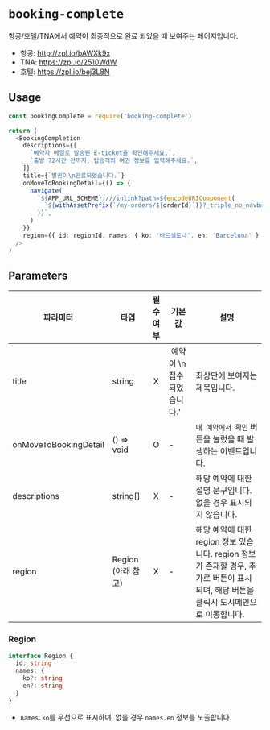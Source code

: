 # `booking-complete`

항공/호텔/TNA에서 예약이 최종적으로 완료 되었을 때 보여주는 페이지입니다.

- 항공: http://zpl.io/bAWXk9x
- TNA: https://zpl.io/2510WdW
- 호텔: https://zpl.io/bej3L8N

## Usage

```typescript
const bookingComplete = require('booking-complete')

return (
  <BookingCompletion
    descriptions={[
      `예약자 메일로 발송된 E-ticket을 확인해주세요.`,
      `출발 72시간 전까지, 탑승객의 여권 정보를 입력해주세요.`,
    ]}
    title={`발권이\n완료되었습니다.`}
    onMoveToBookingDetail={() => {
      navigate(
        `${APP_URL_SCHEME}:///inlink?path=${encodeURIComponent(
          `${withAssetPrefix(`/my-orders/${orderId}`)}?_triple_no_navbar`,
        )}`,
      )
    }}
    region={{ id: regionId, names: { ko: '바르셀로나', en: 'Barcelona' } }}
  />
)
```

## Parameters

| 파라미터              | 타입               | 필수여부 | 기본값                      | 설명                                                                                                                                  |
| --------------------- | ------------------ | :------: | --------------------------- | ------------------------------------------------------------------------------------------------------------------------------------- |
| title                 | string             |    X     | '예약이 \n 접수되었습니다.' | 최상단에 보여지는 제목입니다.                                                                                                         |
| onMoveToBookingDetail | () => void         |    O     | -                           | `내 예약에서 확인` 버튼을 눌렀을 때 발생하는 이벤트입니다.                                                                            |
| descriptions          | string[]           |    X     | -                           | 해당 예약에 대한 설명 문구입니다. 없을 경우 표시되지 않습니다.                                                                        |
| region                | Region (아래 참고) |    X     | -                           | 해당 예약에 대한 region 정보 있습니다. region 정보가 존재할 경우, 추가로 버튼이 표시되며, 해당 버튼을 클릭시 도시메인으로 이동합니다. |

### Region

```typescript
interface Region {
  id: string
  names: {
    ko?: string
    en?: string
  }
}
```

- `names.ko`를 우선으로 표시하며, 없을 경우 `names.en` 정보를 노출합니다.
